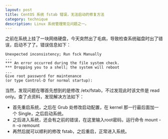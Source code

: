 ```yaml
---
layout: post
title: CentOS 系统 fstab 错误，无法启动的修复方法
category: technique
description: Linux 系统管理常见问题之一。
---
```


之前在系统上挂了一块网络硬盘，今天突然出了毛病，导致检查系统磁盘时出了错误，启动不了了。错误信息如下：

    Unexpected inconsistency; Run fsck Manually
    ...
    *** An error occurred during the file system check.
    *** Dropping you to a shell; the system will reboot
    ...
    Give root password for maintenance
    (or type Control-D for normal startup):

当然，发现问题在哪首先想到的是修改 /etx/fstab，不过发现此时该文件是 read only。查了点资料，发现解决方法如下：

- 首先重启系统，之后在 Grub 处修改启动配置，在 kernel 那一行最后面加一个 Single，之后启动系统。
- 之后进入系统，还会有之前的错误，在这里输入root密码，运行命令
    mount -n -o remount
- 再然后就可以顺利的修改 fstab，之后重启，正常进入系统。
